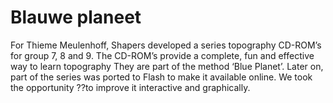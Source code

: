 <!--
  slug: blauwe-planeet
  type: fortpolio
  excerpt: <p>This is an actually an older CD-Rom project I&#8217;d worked on before at Shapers for Thieme Meullenhoff. Within a week I created a Flash prototype that looked and worked better than the original Director version.</p>
  categories: game, illustration, graphic design
  tags: XML, graphic design, ActionScript, Flash, illustration, UX, game, concept
  clients: Shapers
  collaboration: 
  prizes: 
  thumbnail: blauweplaneet3.jpg
  image: blauweplaneet3.jpg
  images: blauweplaneet1.jpg, blauweplaneet2.jpg, blauweplaneet3.jpg, blauweplaneet4.jpg, blauweplaneet.jpg, blauweplaneet0.jpg
  inCv: false
  inPortfolio: true
  dateFrom: 2009-01-01
  dateTo: 2009-02-01
-->

# Blauwe planeet

<p>For Thieme Meulenhoff, Shapers developed a series topography CD-ROM&#8217;s for group 7, 8 and 9. The CD-ROM&#8217;s provide a complete, fun and effective way to learn topography They are part of the method &#8216;Blue Planet&#8217;. Later on, part of the series was ported to Flash to make it available online. We took the opportunity ??to improve it interactive and graphically.</p>
